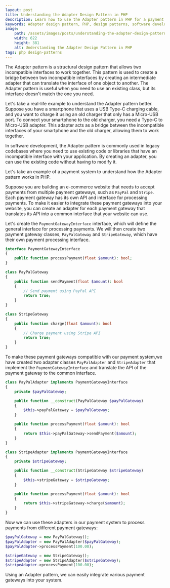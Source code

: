 ```yaml
---
layout: post
title: Understanding the Adapter Design Pattern in PHP
description: Learn how to use the Adapter pattern in PHP for a payment system to integrate multiple payment gateways. Bridge incompatible interfaces to easily use existing code with this structural design pattern.
keywords: Adapter design pattern, PHP, design patterns, software development, OOP, Object-oriented programming, programming, code structure, best practices, programming principles, design principles, object-oriented programming, programming design patterns, interfaces.
image:
    path: /assets/images/posts/understanding-the-adapter-design-pattern-in-php.png
    width: 622
    height: 381
    alt: Understanding the Adapter Design Pattern in PHP
tags: php design-patterns
---
```


The Adapter pattern is a structural design pattern that allows two incompatible interfaces to work together.
This pattern is used to create a bridge between two incompatible interfaces by creating an intermediate adapter that can translate the interface of one object to another.
The Adapter pattern is useful when you need to use an existing class, but its interface doesn't match the one you need.

Let's take a real-life example to understand the Adapter pattern better.
Suppose you have a smartphone that uses a USB Type-C charging cable, and you want to charge it using an old charger that only has a Micro-USB port.
To connect your smartphone to the old charger, you need a Type-C to Micro-USB adapter.
This adapter acts as a bridge between the incompatible interfaces of your smartphone and the old charger, allowing them to work together.

In software development, the Adapter pattern is commonly used in legacy codebases where you need to use existing code or libraries that have an incompatible interface with your application.
By creating an adapter, you can use the existing code without having to modify it.

Let's take an example of a payment system to understand how the Adapter pattern works in PHP.

Suppose you are building an e-commerce website that needs to accept payments from multiple payment gateways, such as `PayPal` and `Stripe`.
Each payment gateway has its own API and interface for processing payments.
To make it easier to integrate these payment gateways into your website, you can create an adapter for each payment gateway that translates its API into a common interface that your website can use.

Let's create the `PaymentGatewayInterface` interface, which will define the general interface for processing payments.
We will then create two payment gateway classes, `PayPalGateway` and `StripeGateway`, which have their own payment processing interface.

```php
interface PaymentGatewayInterface
{
    public function processPayment(float $amount): bool;
}

class PayPalGateway
{
    public function sendPayment(float $amount): bool
    {
        // Send payment using PayPal API
        return true;
    }
}

class StripeGateway
{
    public function charge(float $amount): bool
    {
        // Charge payment using Stripe API
        return true;
    }
}
```

To make these payment gateways compatible with our payment system,we have created two adapter classes `PayPalAdapter` and `StripeAdapter` that implement the `PaymentGatewayInterface` and translate the API of the payment gateway to the common interface.

```php
class PayPalAdapter implements PaymentGatewayInterface
{
    private $payPalGateway;

    public function __construct(PayPalGateway $payPalGateway)
    {
        $this->payPalGateway = $payPalGateway;
    }

    public function processPayment(float $amount): bool
    {
        return $this->payPalGateway->sendPayment($amount);
    }
}

class StripeAdapter implements PaymentGatewayInterface
{
    private $stripeGateway;

    public function __construct(StripeGateway $stripeGateway)
    {
        $this->stripeGateway = $stripeGateway;
    }

    public function processPayment(float $amount): bool
    {
        return $this->stripeGateway->charge($amount);
    }
}
```

Now we can use these adapters in our payment system to process payments from different payment gateways:

```php
$payPalGateway = new PayPalGateway();
$payPalAdapter = new PayPalAdapter($payPalGateway);
$payPalAdapter->processPayment(100.00);

$stripeGateway = new StripeGateway();
$stripeAdapter = new StripeAdapter($stripeGateway);
$stripeAdapter->processPayment(100.00);
```

Using an Adapter pattern, we can easily integrate various payment gateways into your system.

